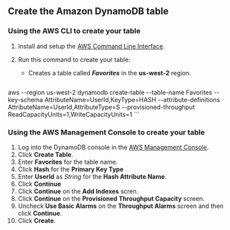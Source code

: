 ## Create the Amazon DynamoDB table 


### Using the AWS CLI to create your table

1. Install and setup the [AWS Command Line Interface](http://aws.amazon.com/cli/).
2. Run this command to create your table:
   * Creates a table called ***Favorites*** in the **us-west-2** region.

	```
aws --region us-west-2 dynamodb create-table --table-name Favorites --key-schema AttributeName=UserId,KeyType=HASH --attribute-definitions AttributeName=UserId,AttributeType=S --provisioned-throughput ReadCapacityUnits=1,WriteCapacityUnits=1
	```

### Using the AWS Management Console to create your table

1. Log into the DynamoDB console in the [AWS Management Console](https://console.aws.amazon.com/dynamodb/home?region=us-west-2).
1. Click **Create Table**.
1. Enter **Favorites** for the table name.
1. Click **Hash** for the **Primary Key Type**
1. Enter **UserId** as *String* for the **Hash Attribute Name**.
1. Click **Continue**
1. Click **Continue** on the **Add Indexes** scren.
1. Click **Continue** on the **Provisioned Throughput Capacity** screen.
1. Uncheck **Use Basic Alarms** on the **Throughput Alarms** screen and then click **Continue**. 
1. Click **Create**.
